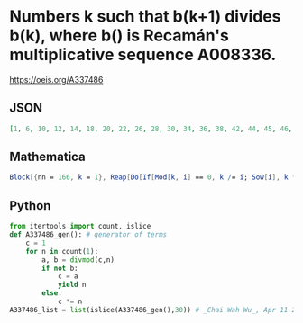 # Numbers k such that b\(k\+1\) divides b\(k\), where b\(\) is Recamán's multiplicative sequence A008336\.
https://oeis.org/A337486
## JSON
```JSON
[1, 6, 10, 12, 14, 18, 20, 22, 26, 28, 30, 34, 36, 38, 42, 44, 45, 46, 50, 52, 54, 58, 60, 66, 68, 70, 72, 78, 82, 84, 86, 90, 92, 93, 94, 95, 98, 99, 100, 104, 106, 110, 111, 114, 116, 118, 119, 122, 124, 126, 130, 132, 134, 135, 136, 142, 146, 147, 148, 150, 154, 156, 158, 161, 162, 164, 165, 166]
```
## Mathematica
```Mathematica
Block[{nn = 166, k = 1}, Reap[Do[If[Mod[k, i] == 0, k /= i; Sow[i], k *= i], {i, nn}]][[-1, 1]]] (* _Michael De Vlieger_, Sep 12 2020 *)
```
## Python
```Python
from itertools import count, islice
def A337486_gen(): # generator of terms
    c = 1
    for n in count(1):
        a, b = divmod(c,n)
        if not b:
            c = a
            yield n
        else:
            c *= n
A337486_list = list(islice(A337486_gen(),30)) # _Chai Wah Wu_, Apr 11 2024
```
